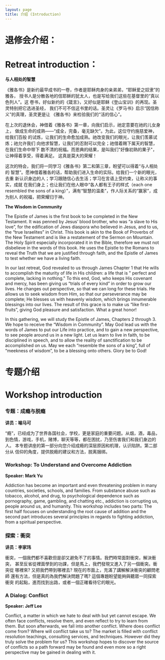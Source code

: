 ```yaml
---
layout: page
title: 介绍 (Introduction)
---
```


# 退修会介绍：
# Retreat introduction：

__与人相处的智慧__

《雅各书》是新约最早成书的一卷，作者是耶稣肉身的亲弟弟，“耶稣爱之奴隶”的雅各，
授书人是分散各地的信耶稣的犹太人，也是写给我们这些在基督里的“真以色列人”。这
卷书，好似新约的《箴言》，又好似是耶稣《登山宝训》的再现。圣灵特别把它选进圣经，
我们不可不信这书里的话。圣灵让《罗马书》启示“因信称义”的真理，圣灵更是让
《雅各书》来检验我们的“活的信心”。

在上次的退休会，神借着《雅各书》第一章，向我们启示，祂定意要在祂的儿女身上，
做成生命的成熟——“成全，完备，毫无缺欠”。为此，这位守约施慈爱神，给我们百般
的试炼，让我们的生命愈加成熟。祂改变我们的眼光，让我们羡慕试炼；祂允许我们
向他求智慧，让我们的忍耐可以完全；祂借着赐下属天的智慧，在我们生命中带下
数不清的祝福。而恩典的结果，是叫我们"好像初熟的果子"，让神得着享受，得着满足。
这真是莫大的荣耀！

这次的特会，我们将一同学习《雅各书》第二和第三章，盼望可以得着“与人相处的
智慧”。愿神借着雅各的话，帮助我们进入生命的实际。给我们一个新的眼光，去重
新认识身边的人；学习跟随信心去生活；学习在言语上受约束，让称义的事实，成就
在我们身上；也让我们在他人眼中“各人都有王子的样式（each one resembled
the sons of a king）”，满有“智慧的温柔”，作人际关系的“赢家”，成为别人
的祝福，把荣耀归于神。

__The Wisdom in Community__

The Epistle of James is the first book to be completed in the
New Testament. It was penned by Jesus’ blood brother, who was
“a slave to His love”, for the edification of Jews diaspora who
believed in Jesus, and to us, the “true Israelites” in Christ.
This book is akin to the Book of Proverbs of the New Testament
and is like a restatement of the Sermon on Mountain. The Holy
Spirit especially incorporated it in the Bible, therefore we must
not disbelieve in the words of this book. He uses the Epistle to
the Romans to reveal the Truth that we are justified through
faith, and the Epistle of James to test whether we have a living
faith.

In our last retreat, God revealed to us through James Chapter 1
that He wills to accomplish the maturity of life in His children:
a life that is " perfect and complete, lacking in nothing." To
this end, God, who keeps His covenant and mercy, has been giving
us “trials of every kind” in order to grow our lives. He changes
out perspective, so that we can long for these trials. He allows
us to seek wisdom from Him, so that our perseverance may be
complete; He blesses us with heavenly wisdom, which brings
innumerable blessings into our lives. The result of this grace is
to make us “like first-fruits”, giving God pleasure and
satisfaction. What a great honor!

In this gathering, we will study the Epistle of James, Chapters 2
through 3. We hope to receive the “Wisdom in Community”. May God
lead us with the words of James to put our Life into practice, and
to gain a new perspective, to see people around us in a new light.
Let us learn to live in faith, to be disciplined in speech, and to
allow the reality of sanctification to be accomplished on us. May
we each “resemble the sons of a king”, full of “meekness of
wisdom”, to be a blessing onto others. Glory be to God!

# 专题介绍
# Workshop introduction

### 专题：成瘾与脱瘾
__讲员：喻马可__

“瘾”，已经成为了世界各国社会，学校，更是家庭的重要问题。从烟，酒，毒品，
到色情，游戏，手机，赌博，聊天等等，都在困扰，乃至伤害我们和我们身边的人。
本专题讲座的第一部分向您介绍成瘾的深层原因和机理，认识陷阱。第二部分从
信仰的角度，提供脱瘾的建议和方法，脱离捆绑。

### Workshop: To Understand and Overcome Addiction
__Speaker: Mark Yu__

Addiction has become an important and even threatening problem
in many countries, societies, schools, and families. From
substance abuse such as tobacco, alcohol, and drug, to
psychological dependence such as pornography, game, gambling, and
chatting etc., addiction is corrupting us, people around us, and
humanity. This workshop includes two parts: The first half focuses
on understanding the root cause of addition and the second part
introduces several principles in regards to fighting addiction,
from a spiritual perspective.

### 探索：衝突
__讲员：李家玮__

衝突，一個我們都不喜歡但是卻又避免不了的事情。我們時常面對衝突，解決衝突，
甚至反省從裡面學到的功課，但是馬上，我們發現又進入了另一個衝突。衝突從
哪裡來?  又把我們帶到哪裡去?  現在的市面上，充滿了講解解決衝突的顧問老師
還有方法，但是真的為我們解決問題了嗎?  這個專題盼望能夠與聽眾一同探索衝突
的起點，進而找到出路，或者一個正確看待它的眼光。

### A Dialog: Conflict
__Speaker: Jeff Lee__

Conflict, a matter in which we hate to deal with but yet cannot escape.
We often face conflicts, resolve them, and even reflect to try to learn
from them.  But soon afterwards, we fall into another conflict.  Where does
conflict come from?  Where will conflict take us to?  The market is filled
with conflict resolution teachings, consulting services, and techniques.
However did they truly solve the problem for us?  This workshop hopes to
discover the source of conflicts so a path forward may be found and even
more so a right perspective may be gained in dealing with it.  
